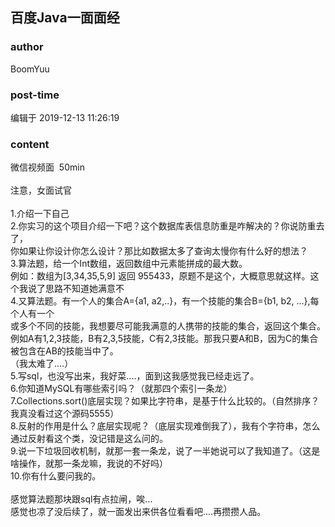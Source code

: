 ## 百度Java一面面经
### author 
BoomYuu
### post-time 

编辑于  2019-12-13 11:26:19
### content 
<div class="post-topic-des nc-post-content">
 <div>
  微信视频面  50min
 </div>
 <div>
  <br/>
 </div>
 <div>
  注意，女面试官
 </div>
 <div>
  <br/>
 </div>
 <div>
  1.介绍一下自己
 </div>
 <div>
  2.你实习的这个项目介绍一下吧？这个数据库表信息防重是咋解决的？你说防重去了，
 </div>
 <div>
  你如果让你设计你怎么设计？那比如数据太多了查询太慢你有什么好的想法？
 </div>
 <div>
  3.算法题，给一个Int数组，返回数组中元素能拼成的最大数。
 </div>
 <div>
  例如：数组为[3,34,35,5,9] 返回 955433，原题不是这个，大概意思就这样。这个我说了思路不知道她满意不
 </div>
 <div>
  4.又算法题。有一个人的集合A={a1, a2,..}，有一个技能的集合B={b1, b2, ...},每个人有一个
 </div>
 <div>
  或多个不同的技能，我想要尽可能我满意的人携带的技能的集合，返回这个集合。
 </div>
 <div>
  例如A有1,2,3技能，B有2,3,5技能，C有2,3技能。那我只要A和B，因为C的集合被包含在AB的技能当中了。
 </div>
 <div>
  （我太难了....）
 </div>
 <div>
  5.写sql，也没写出来，我好菜....，面到这我感觉我已经走远了。
 </div>
 <div>
  6.你知道MySQL有哪些索引吗？（就那四个索引一条龙）
 </div>
 <div>
  7.Collections.sort()底层实现？如果比字符串，是基于什么比较的。（自然排序？我真没看过这个源码5555）
 </div>
 <div>
  8.反射的作用是什么？底层实现呢？（底层实现难倒我了），我有个字符串，怎么通过反射看这个类，没记错是这么问的。
 </div>
 <div>
  9.说一下垃圾回收机制，就那一套一条龙，说了一半她说可以了我知道了。（这是啥操作，就那一条龙嘛，我说的不好吗）
 </div>
 <div>
  10.你有什么要问我的。
 </div>
 <div>
  <br/>
 </div>
 <div>
  感觉算法题那块跟sql有点拉闸，唉...
 </div>
 <div>
  感觉也凉了没后续了，就一面发出来供各位看看吧....再攒攒人品。
 </div>
 <div>
  <br/>
 </div>
</div>
